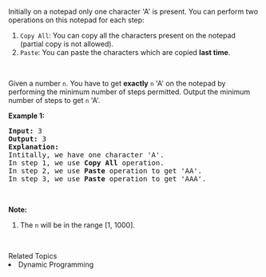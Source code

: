 <p>Initially on a notepad only one character &#39;A&#39; is present. You can perform two operations on this notepad for each step:</p>

<ol>
	<li><code>Copy All</code>: You can copy all the characters present on the notepad (partial copy is not allowed).</li>
	<li><code>Paste</code>: You can paste the characters which are copied <b>last time</b>.</li>
</ol>

<p>&nbsp;</p>

<p>Given a number <code>n</code>. You have to get <b>exactly</b> <code>n</code> &#39;A&#39; on the notepad by performing the minimum number of steps permitted. Output the minimum number of steps to get <code>n</code> &#39;A&#39;.</p>

<p><b>Example 1:</b></p>

<pre>
<b>Input:</b> 3
<b>Output:</b> 3
<b>Explanation:</b>
Intitally, we have one character &#39;A&#39;.
In step 1, we use <b>Copy All</b> operation.
In step 2, we use <b>Paste</b> operation to get &#39;AA&#39;.
In step 3, we use <b>Paste</b> operation to get &#39;AAA&#39;.
</pre>

<p>&nbsp;</p>

<p><b>Note:</b></p>

<ol>
	<li>The <code>n</code> will be in the range [1, 1000].</li>
</ol>

<p>&nbsp;</p>
<div><div>Related Topics</div><div><li>Dynamic Programming</li></div></div>
